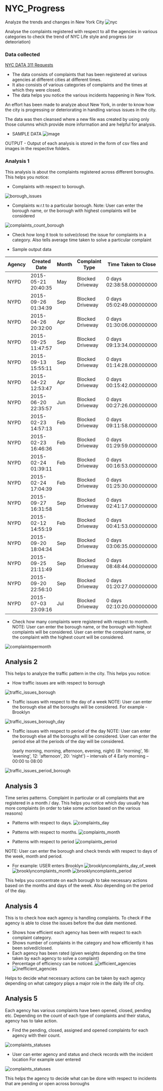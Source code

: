 # NYC_Progress
Analyze the trends and changes in New York City
![nyc](https://cloud.githubusercontent.com/assets/22182874/21075598/24498c0c-bee4-11e6-839c-041296cf24a2.jpg)

Analyse the complaints registered with respect to all the agencies in various categories to check the trend of NYC Life style and                                                            progress (or deteoriation) 



### Data collected 
 [NYC DATA 311 Requests](https://nycopendata.socrata.com/Social-Services/311-Service-Requests-from-2010-to-Present/erm2-nwe9/data)

* The data consists of complaints that has been registered at various agencies at different cities at different times. 
* It also consists of various categories of complaints and the times at which they were closed. 
* The data helps you notice the various incidents happening in New York.


An effort has been made to analyze about New York, in order to know how the city is progressing or deteriorating in handling various issues in the city.

The data was then cleansed where a new file was created by using only those columns which provide more information and are helpful for analysis. 

* SAMPLE DATA
![image](https://cloud.githubusercontent.com/assets/22182874/21075858/b7fbd33c-beea-11e6-9406-8d44a1d6d010.png)

 
OUTPUT - Output of each analysis is stored in the form of csv files and images in the respective folders.

### Analysis 1

This analysis is about the complaints registered across different boroughs.
This helps you notice:
* Complaints with respect to borough.

![borough_issues](https://cloud.githubusercontent.com/assets/22182874/21075899/92af496e-beeb-11e6-86fd-4b15afd5e18b.png)

* Complaints w.r.t to a particular borough. 
  	  Note: User can enter the borough name, or the borough with highest complaints will be considered

![complaints_count_borough](https://cloud.githubusercontent.com/assets/22182874/21075908/fb316af8-beeb-11e6-83c2-6bf34762980d.png)

* Check how long it took to solve(close) the issue for complaints in a category.
      Also tells average time taken to solve a particular complaint 

* Sample output data

Agency|Created Date|Month|Complaint Type|Time Taken to Close|Borough
------------ | ------------------ | ------------ | ------------ | ------------ | ------------ 
NYPD|2015-05-21 20:40:35|May|Blocked Driveway|0 days 02:38:58.000000000|BROOKLYN
NYPD|2015-09-26 01:34:39|Sep|Blocked Driveway|0 days 05:02:49.000000000|BROOKLYN
NYPD|2015-04-26 20:32:00|Apr|Blocked Driveway|0 days 01:30:06.000000000|BROOKLYN
NYPD|2015-09-25 11:47:57|Sep|Blocked Driveway|0 days 09:13:34.000000000|BROOKLYN
NYPD|2015-09-13 15:55:11|Sep|Blocked Driveway|0 days 01:14:28.000000000|BROOKLYN
NYPD|2015-04-22 12:53:47|Apr|Blocked Driveway|0 days 00:15:42.000000000|BROOKLYN
NYPD|2015-06-20 22:35:57|Jun|Blocked Driveway|0 days 00:27:26.000000000|BROOKLYN
NYPD|2015-02-23 14:57:13|Feb|Blocked Driveway|0 days 09:11:58.000000000|BROOKLYN
NYPD|2015-02-23 16:46:36|Feb|Blocked Driveway|0 days 01:29:59.000000000|BROOKLYN
NYPD|2015-02-24 01:39:11|Feb|Blocked Driveway|0 days 00:16:53.000000000|BROOKLYN
NYPD|2015-02-24 17:04:39|Feb|Blocked Driveway|0 days 01:25:30.000000000|BROOKLYN
NYPD|2015-09-27 16:31:58|Sep|Blocked Driveway|0 days 02:41:17.000000000|BROOKLYN
NYPD|2015-02-12 14:55:19|Feb|Blocked Driveway|0 days 00:41:53.000000000|BROOKLYN
NYPD|2015-09-20 18:04:34|Sep|Blocked Driveway|0 days 03:06:35.000000000|BROOKLYN
NYPD|2015-09-25 21:11:49|Sep|Blocked Driveway|0 days 08:48:44.000000000|BROOKLYN
NYPD|2015-09-20 22:56:10|Sep|Blocked Driveway|0 days 01:20:27.000000000|BROOKLYN
NYPD|2015-07-03 23:09:16|Jul|Blocked Driveway|0 days 02:10:20.000000000|BROOKLYN
      
* Check how many complaints were registered with respect to month.
      NOTE: User can enter the borough name, or the borough with highest complaints will be considered. 
            User can enter the complaint name, or the complaint with the highest count will be considered.

![complaintspermonth](https://cloud.githubusercontent.com/assets/22182874/21076013/c69b3d2a-beee-11e6-9c48-9611a8965501.png)


## Analysis 2

This helps to analyze the traffic pattern in the city.
This helps you notice:

* How traffic issues are with respect to borough

![traffic_issues_borough](https://cloud.githubusercontent.com/assets/22182874/21076076/499763f6-bef0-11e6-9589-276998f186b2.png)

*	Traffic issues with respect to the day of a week
     NOTE:	User can enter the borough else all the boroughs will be considered.
     For example - Brooklyn
     
![traffic_issues_borough_day](https://cloud.githubusercontent.com/assets/22182874/21076149/1a02cfca-bef2-11e6-8559-2f20a9e62444.png)

     
* Traffic issues with respect to period of the day
  NOTE: User can enter the borough else all the boroughs will be considered.
        User can enter the period else all the periods of the day will be considered.
        
  (early morning, morning, afternoon, evening, night)
  {8: 'morning', 16: 'evening', 12: 'afternoon', 20: 'night'} – intervals of 4
  Early morning – 00:00 to 08:00

![traffic_issues_period_borough](https://cloud.githubusercontent.com/assets/22182874/21076307/f700e3dc-bef5-11e6-9e6e-7ebb454e298e.png)


## Analysis 3

Time series patterns. Complaint in particular or all complaints that are registered in a month / day.
This helps you notice which day usually has more complaints (in order to take some action based on the various reasons)

* Patterns with respect to days.
![complaints_day](https://cloud.githubusercontent.com/assets/22182874/21076751/840b1346-bf01-11e6-89e6-509c558a69d9.png)

* Patterns with respect to months.
![complaints_month](https://cloud.githubusercontent.com/assets/22182874/21076726/fcd283d2-bf00-11e6-841d-c17bde44a4d4.png)

*	Patterns with respect to period
![complaints_period](https://cloud.githubusercontent.com/assets/22182874/21076717/bda810c8-bf00-11e6-97dd-d333e895a2ed.png)

  NOTE:	User can enter the borough and check trends with respect to days of the week, month and period.

* For example: USER enters Brooklyn
![brooklyncomplaints_day_of_week](https://cloud.githubusercontent.com/assets/22182874/21076925/61bbcbcc-bf07-11e6-9e65-03a9f9e1387b.png)
![brooklyncomplaints_month](https://cloud.githubusercontent.com/assets/22182874/21076936/c1fdecea-bf07-11e6-97f0-32f737943b5d.png)
![brooklyncomplaints_period](https://cloud.githubusercontent.com/assets/22182874/21076959/c1d57994-bf08-11e6-8113-6f1b82e74375.png)

This helps you concentrate on each borough to take necessary actions based on the months and days of the week. Also depending on the period of the day.



## Analysis 4

This is to check how each agency is handling complaints. To check if the agency is able to close the issues before the due date mentioned. 
* Shows how efficient each agency has been with respect to each complaint category.
* Shows number of complaints in the category and how efficiently it has been solved/closed.
* Each agency has been rated (given weights depending on the time taken by each agency to solve a complaint)
*	Percentage of efficiency can be noticed.
![efficient_agencies](https://cloud.githubusercontent.com/assets/22182874/21077203/bc42dd38-bf11-11e6-98ec-e820e6e1c77d.png)
![inefficient_agencies](https://cloud.githubusercontent.com/assets/22182874/21077204/c77ca436-bf11-11e6-936a-6fa55a5a5514.png)


Helps to decide what necessary actions can be taken by each agency depending on what category plays a major role in the daily life of city.


## Analysis 5

Each agency has various complaints have been opened, closed, pending etc.
Depending on the count of each type of complaints and their status, agency has to take action.

*	Find the pending, closed, assigned and opened complaints for each agency with their count.

![complaints_statuses](https://cloud.githubusercontent.com/assets/22182874/21077521/7f8b093c-bf1c-11e6-9475-47e497cbb74c.png)

*	User can enter agency and status and check records with the incident location
  For example user entered

![complaints_statuses](https://cloud.githubusercontent.com/assets/22182874/21077549/7d821b98-bf1d-11e6-8a17-e9b6da7200de.png)



This helps the agency to decide what can be done with respect to incidents that are pending or open across boroughs








